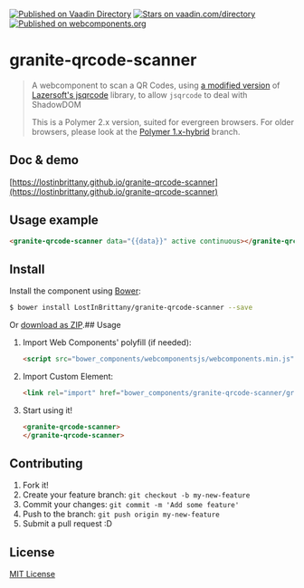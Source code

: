 [![Published on Vaadin  Directory](https://img.shields.io/badge/Vaadin%20Directory-published-00b4f0.svg)](https://vaadin.com/directory/component/LostInBrittanygranite-qrcode-scanner)
[![Stars on vaadin.com/directory](https://img.shields.io/vaadin-directory/star/LostInBrittanygranite-qrcode-scanner.svg)](https://vaadin.com/directory/component/LostInBrittanygranite-qrcode-scanner)
[![Published on webcomponents.org](https://img.shields.io/badge/webcomponents.org-published-blue.svg)](https://www.webcomponents.org/element/LostInBrittany/granite-qrcode-scanner)

# granite-qrcode-scanner

> A webcomponent to scan a QR Codes,
> using [a modified version](https://github.com/LostInBrittany/jsqrcode) of [Lazersoft's jsqrcode](https://github.com/LazerSoft/jsqrcode) library, to allow `jsqrcode` to deal with ShadowDOM
>
> This is a Polymer 2.x version, suited for evergreen browsers. For older browsers, please look 
> at the [Polymer 1.x-hybrid](https://github.com/LostInBrittany/granite-qrcode-scanner/tree/polymer-1.x-hybrid) branch. 


## Doc & demo

[https://lostinbrittany.github.io/granite-qrcode-scanner](https://lostinbrittany.github.io/granite-qrcode-scanner)


## Usage example

<!--
```
<custom-element-demo>
  <template>
    <script src="../webcomponentsjs/webcomponents-lite.js"></script>
    <link rel="import" href="granite-qrcode-scanner.html">
    <next-code-block></next-code-block>
  </template>
</custom-element-demo>
```
-->
```html
<granite-qrcode-scanner data="{{data}}" active continuous></granite-qrcode-scanner>
```

## Install

Install the component using [Bower](http://bower.io/):

```sh
$ bower install LostInBrittany/granite-qrcode-scanner --save
```

Or [download as ZIP](https://github.com/LostInBrittany/granite-qrcode-scanner/archive/gh-pages.zip).## Usage

1. Import Web Components' polyfill (if needed):

    ```html
    <script src="bower_components/webcomponentsjs/webcomponents.min.js"></script>
    ```

2. Import Custom Element:

    ```html
    <link rel="import" href="bower_components/granite-qrcode-scanner/granite-qrcode-scanner.html">
    ```

3. Start using it!

    ```html
    <granite-qrcode-scanner>
    </granite-qrcode-scanner>
    ```


## Contributing

1. Fork it!
2. Create your feature branch: `git checkout -b my-new-feature`
3. Commit your changes: `git commit -m 'Add some feature'`
4. Push to the branch: `git push origin my-new-feature`
5. Submit a pull request :D

## License

[MIT License](http://opensource.org/licenses/MIT)
